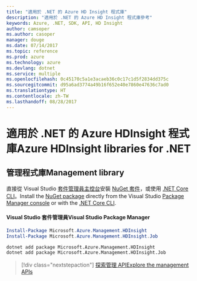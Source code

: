 ```yaml
---
title: "適用於 .NET 的 Azure HD Insight 程式庫"
description: "適用於 .NET 的 Azure HD Insight 程式庫參考"
keywords: Azure, .NET, SDK, API, HD Insight
author: camsoper
ms.author: casoper
manager: douge
ms.date: 07/14/2017
ms.topic: reference
ms.prod: azure
ms.technology: azure
ms.devlang: dotnet
ms.service: multiple
ms.openlocfilehash: 0c45170c5a1e3acaeb36c0c17c1d5f2834dd375c
ms.sourcegitcommit: d95a6ad3774a49b16f652e40e7860e47636c7ad0
ms.translationtype: HT
ms.contentlocale: zh-TW
ms.lasthandoff: 08/28/2017
---
```

# <a name="azure-hdinsight-libraries-for-net"></a><span data-ttu-id="21d94-104">適用於 .NET 的 Azure HDInsight 程式庫</span><span class="sxs-lookup"><span data-stu-id="21d94-104">Azure HDInsight libraries for .NET</span></span>

## <a name="management-library"></a><span data-ttu-id="21d94-105">管理程式庫</span><span class="sxs-lookup"><span data-stu-id="21d94-105">Management library</span></span>

<span data-ttu-id="21d94-106">直接從 Visual Studio [套件管理員主控台][PackageManager]安裝 [NuGet 套件](https://www.nuget.org/packages/Microsoft.Azure.Management.HDInsight)，或使用 [.NET Core CLI][DotNetCLI]。</span><span class="sxs-lookup"><span data-stu-id="21d94-106">Install the [NuGet package](https://www.nuget.org/packages/Microsoft.Azure.Management.HDInsight) directly from the Visual Studio [Package Manager console][PackageManager] or with the [.NET Core CLI][DotNetCLI].</span></span>

#### <a name="visual-studio-package-manager"></a><span data-ttu-id="21d94-107">Visual Studio 套件管理員</span><span class="sxs-lookup"><span data-stu-id="21d94-107">Visual Studio Package Manager</span></span>

```powershell
Install-Package Microsoft.Azure.Management.HDInsight
Install-Package Microsoft.Azure.Management.HDInsight.Job
```

```bash
dotnet add package Microsoft.Azure.Management.HDInsight
dotnet add package Microsoft.Azure.Management.HDInsight.Job
```

> [!div class="nextstepaction"]
> [<span data-ttu-id="21d94-108">探索管理 API</span><span class="sxs-lookup"><span data-stu-id="21d94-108">Explore the management APIs</span></span>](/dotnet/api/overview/azure/hdinsights/management)

[PackageManager]: https://docs.microsoft.com/nuget/tools/package-manager-console
[DotNetCLI]: https://docs.microsoft.com/en-us/dotnet/core/tools/dotnet-add-package
